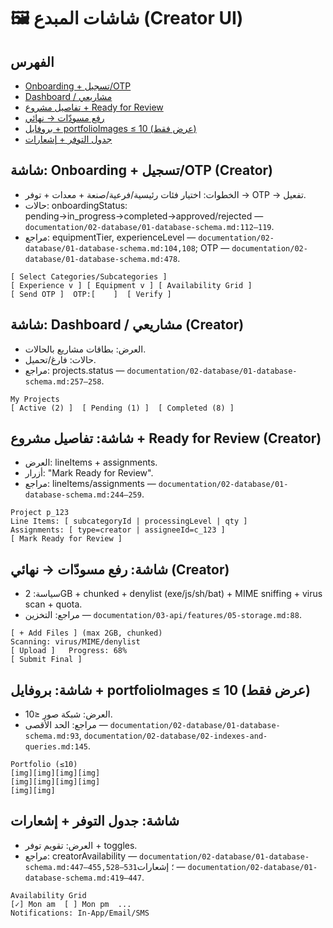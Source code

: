 # 🖼️ شاشات المبدع (Creator UI)

## الفهرس
- [Onboarding + تسجيل/OTP](#creator-onboarding)
- [Dashboard / مشاريعي](#creator-dashboard)
- [تفاصيل مشروع + Ready for Review](#creator-project-details)
- [رفع مسودّات → نهائي](#creator-uploads)
- [بروفايل + portfolioImages ≤ 10 (عرض فقط)](#creator-profile)
- [جدول التوفر + إشعارات](#creator-availability)

<a id="creator-onboarding"></a>
## شاشة: Onboarding + تسجيل/OTP (Creator)
- الخطوات: اختيار فئات رئيسية/فرعية/صنعة + معدات + توفر → OTP → تفعيل.
- حالات: onboardingStatus: pending→in_progress→completed→approved/rejected — `documentation/02-database/01-database-schema.md:112–119`.
- مراجع: equipmentTier, experienceLevel — `documentation/02-database/01-database-schema.md:104,108`; OTP — `documentation/02-database/01-database-schema.md:478`.

```text
[ Select Categories/Subcategories ]
[ Experience v ] [ Equipment v ] [ Availability Grid ]
[ Send OTP ]  OTP:[    ]  [ Verify ]
```

<a id="creator-dashboard"></a>
## شاشة: Dashboard / مشاريعي (Creator)
- العرض: بطاقات مشاريع بالحالات.
- حالات: فارغ/تحميل.
- مراجع: projects.status — `documentation/02-database/01-database-schema.md:257–258`.

```text
My Projects
[ Active (2) ]  [ Pending (1) ]  [ Completed (8) ]
```

<a id="creator-project-details"></a>
## شاشة: تفاصيل مشروع + Ready for Review (Creator)
- العرض: lineItems + assignments.
- أزرار: "Mark Ready for Review".
- مراجع: lineItems/assignments — `documentation/02-database/01-database-schema.md:244–259`.

```text
Project p_123
Line Items: [ subcategoryId | processingLevel | qty ]
Assignments: [ type=creator | assigneeId=c_123 ]
[ Mark Ready for Review ]
```

<a id="creator-uploads"></a>
## شاشة: رفع مسودّات → نهائي (Creator)
- سياسة: 2GB + chunked + denylist (exe/js/sh/bat) + MIME sniffing + virus scan + quota.
- مراجع: التخزين — `documentation/03-api/features/05-storage.md:88`.

```text
[ + Add Files ] (max 2GB, chunked)
Scanning: virus/MIME/denylist
[ Upload ]   Progress: 68%
[ Submit Final ]
```

<a id="creator-profile"></a>
## شاشة: بروفايل + portfolioImages ≤ 10 (عرض فقط)
- العرض: شبكة صور ≤10.
- مراجع: الحد الأقصى — `documentation/02-database/01-database-schema.md:93`, `documentation/02-database/02-indexes-and-queries.md:145`.

```text
Portfolio (≤10)
[img][img][img][img]
[img][img][img][img]
[img][img]
```

<a id="creator-availability"></a>
## شاشة: جدول التوفر + إشعارات
- العرض: تقويم توفر + toggles.
- مراجع: creatorAvailability — `documentation/02-database/01-database-schema.md:447–455,528–531`؛ إشعارات — `documentation/02-database/01-database-schema.md:419–447`.

```text
Availability Grid
[✓] Mon am  [ ] Mon pm  ...
Notifications: In-App/Email/SMS
```
